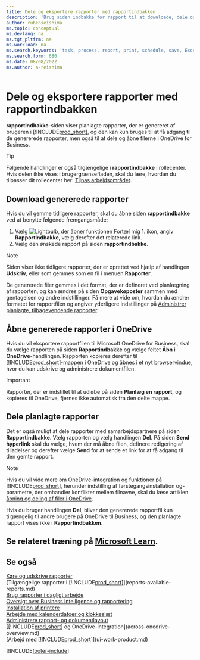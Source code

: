 ```yaml
---
title: Dele og eksportere rapporter med rapportindbakken
description: 'Brug siden indbakke for rapport til at downloade, dele og eksportere rapporter i Business central.'
author: rubenseishima
ms.topic: conceptual
ms.devlang: na
ms.tgt_pltfrm: na
ms.workload: na
ms.search.keywords: 'task, process, report, print, schedule, save, Excel, PDF, dataset, export, report inbox, onedrive,'
ms.search.form: 680
ms.date: 08/08/2022
ms.author: a-reishima
---
```

# <a name="share-and-export-reports-with-the-report-inbox"></a><a name="share-and-export-reports-with-the-report-inbox"></a><a name="share-and-export-reports-with-the-report-inbox"></a>Dele og eksportere rapporter med rapportindbakken

**rapportindbakke**-siden viser planlagte rapporter, der er genereret af brugeren i [!INCLUDE[prod_short](includes/prod_short.md)], og den kan kun bruges til at få adgang til de genererede rapporter, men også til at dele og åbne filerne i OneDrive for Business.

> [!TIP]
> Følgende handlinger er også tilgængelige i **rapportindbakke** i rollecenter. Hvis delen ikke vises i brugergrænsefladen, skal du lære, hvordan du tilpasser dit rollecenter her: [Tilpas arbejdsområdet](ui-personalization-user.md).

## <a name="download-generated-reports"></a><a name="download-generated-reports"></a><a name="download-generated-reports"></a>Download genererede rapporter

Hvis du vil gemme tidligere rapporter, skal du åbne siden **rapportindbakke** ved at benytte følgende fremgangsmåde:

1. Vælg ![Lightbulb, der åbner funktionen Fortæl mig 1.](media/ui-search/search_small.png "Fortæl mig, hvad du vil foretage dig") ikon, angiv **Rapportindbakke**, vælg derefter det relaterede link.  
2. Vælg den ønskede rapport på siden **rapportindbakke**.

> [!NOTE]
> Siden viser ikke tidligere rapporter, der er oprettet ved hjælp af handlingen **Udskriv**, eller som gemmes som en fil i menuen **Rapporter**.
>
> De genererede filer gemmes i det format, der er defineret ved planlægning af rapporten, og kan ændres på siden **Opgavekøposter** sammen med gentagelsen og andre indstillinger. Få mere at vide om, hvordan du ændrer formatet for rapportfilen og angiver yderligere indstillinger på [Administrer planlagte, tilbagevendende rapporter](ui-work-report.md#manage-scheduled-recurring-reports).

## <a name="open-generated-reports-in-onedrive"></a><a name="open-generated-reports-in-onedrive"></a><a name="open-generated-reports-in-onedrive"></a>Åbne genererede rapporter i OneDrive

Hvis du vil eksportere rapportfilen til Microsoft OneDrive for Business, skal du vælge rapporten på siden **Rapportindbakke** og vælge feltet **Åbn i OneDrive**-handlingen. Rapporten kopieres derefter til [!INCLUDE[prod_short](includes/prod_short.md)]-mappen i OneDrive og åbnes i et nyt browservindue, hvor du kan udskrive og administrere dokumentfilen.

> [!IMPORTANT]
>
> Rapporter, der er indstillet til at udløbe på siden **Planlæg en rapport**, og kopieres til OneDrive, fjernes ikke automatisk fra den delte mappe.

## <a name="share-scheduled-reports"></a><a name="share-scheduled-reports"></a><a name="share-scheduled-reports"></a>Dele planlagte rapporter

Det er også muligt at dele rapporter med samarbejdspartnere på siden **Rapportindbakke**. Vælg rapporten og vælg handlingen **Del**. På siden **Send hyperlink** skal du vælge, hvem der må åbne filen, definere redigering af tilladelser og derefter vælge **Send** for at sende et link for at få adgang til den gemte rapport.

> [!NOTE]
> Hvis du vil vide mere om OneDrive-integration og funktioner på [!INCLUDE[prod_short](includes/prod_short.md)], herunder indstilling af førstegangsinstallation og-parametre, der omhandler konflikter mellem filnavne, skal du læse artiklen [åbning og deling af filer i OneDrive](across-share-onedrive.md).
>
> Hvis du bruger handlingen **Del**, bliver den genererede rapportfil kun tilgængelig til andre brugere på OneDrive til Business, og den planlagte rapport vises ikke i **Rapportindbakken**.

## <a name="see-related-training-at-microsoft-learn"></a><a name="see-related-training-at-microsoft-learn"></a><a name="see-related-training-at-microsoft-learn"></a>Se relateret træning på [Microsoft Learn](/learn/paths/build-reports/).

## <a name="see-also"></a><a name="see-also"></a><a name="see-also"></a>Se også

[Køre og udskrive rapporter](ui-work-report.md)  
[Tilgængelige rapporter i [!INCLUDE[prod_short](includes/prod_short.md)]](reports-available-reports.md)  
[Brug rapporter i dagligt arbejde](reports-use-reports.md)  
[Oversigt over Business Intelligence og rapportering](reports-bi-reporting.md)  
[Installation af printere](ui-specify-printer-selection-reports.md)  
[Arbejde med kalenderdatoer og klokkeslæt](ui-enter-date-ranges.md)  
[Administrere rapport- og dokumentlayout](ui-manage-report-layouts.md)  
[[!INCLUDE[prod_short](includes/prod_short.md)] og OneDrive-integration](across-onedrive-overview.md)  
[Arbejd med [!INCLUDE[prod_short](includes/prod_short.md)]](ui-work-product.md)  

[!INCLUDE[footer-include](includes/footer-banner.md)]
